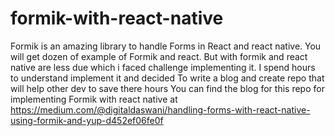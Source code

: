 # formik-with-react-native
Formik is an amazing library to handle Forms in React and react native.
You will get dozen of example of Formik and react.
But with formik and react native are less due which i faced challenge implementing it.
I spend hours to understand implement it and decided To write a blog and create repo
that will help other dev to save there hours
You can find the blog for this repo for implementing Formik with react native at
https://medium.com/@digitaldaswani/handling-forms-with-react-native-using-formik-and-yup-d452ef06fe0f
